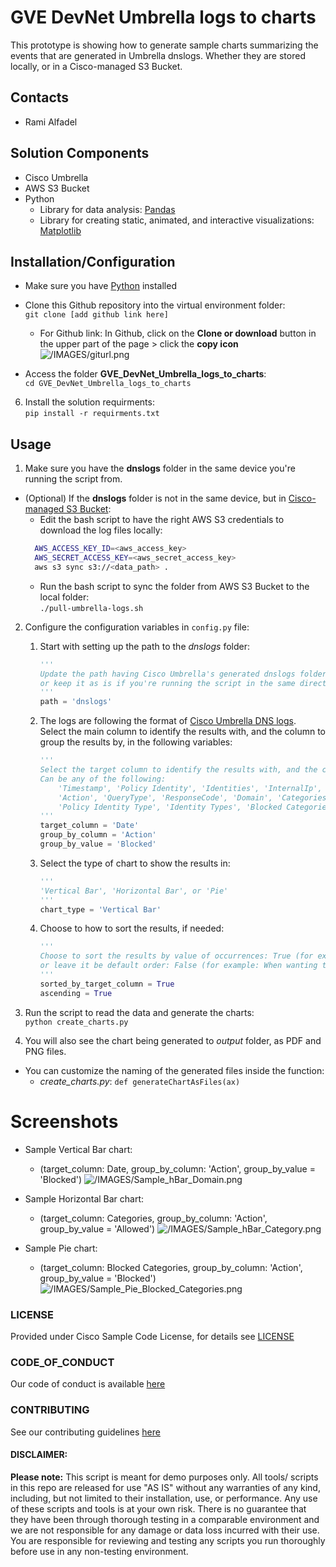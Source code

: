 # GVE DevNet Umbrella logs to charts
This prototype is showing how to generate sample charts summarizing the events that are generated in Umbrella dnslogs. Whether they are stored locally, or in a Cisco-managed S3 Bucket.


## Contacts
* Rami Alfadel

## Solution Components

* Cisco Umbrella
* AWS S3 Bucket
* Python 
    * Library for data analysis: [Pandas](https://pandas.pydata.org/)
    * Library for creating static, animated, and interactive visualizations: [Matplotlib](https://matplotlib.org/)

## Installation/Configuration

 - Make sure you have [Python](https://www.python.org/downloads/) installed
 - Clone this Github repository into the virtual environment folder:  
   ```git clone [add github link here]```
   - For Github link: 
        In Github, click on the **Clone or download** button in the upper part of the page > click the **copy icon**  
        ![/IMAGES/giturl.png](/IMAGES/giturl.png)

 - Access the folder **GVE_DevNet_Umbrella_logs_to_charts**:  
   ```cd GVE_DevNet_Umbrella_logs_to_charts```

 6. Install the solution requirments:  
   ```pip install -r requirments.txt```


## Usage

1. Make sure you have the **dnslogs** folder in the same device you're running the script from.
- (Optional) If the **dnslogs** folder is not in the same device, but in [Cisco-managed S3 Bucket](https://docs.umbrella.com/deployment-umbrella/docs/cisco-managed-s3-bucket): 
  - Edit the bash script to have the right AWS S3 credentials to download the log files locally:
  ```bash
    AWS_ACCESS_KEY_ID=<aws_access_key> 
    AWS_SECRET_ACCESS_KEY=<aws_secret_access_key> 
    aws s3 sync s3://<data_path> .
  ```
  - Run the bash script to sync the folder from AWS S3 Bucket to the local folder:  
  ```./pull-umbrella-logs.sh```
2. Configure the configuration variables in ```config.py``` file:     
    1. Start with setting up the path to the *dnslogs* folder:
        
        ```python
        ''' 
        Update the path having Cisco Umbrella's generated dnslogs folder,
        or keep it as is if you're running the script in the same directory having the dnslogs folder
        '''
        path = 'dnslogs'
        ```
    2. The logs are following the format of [Cisco Umbrella DNS logs](https://docs.umbrella.com/deployment-umbrella/docs/log-formats-and-versioning#section-dns-logs).  
    Select the main column to identify the results with, and the column to group the results by, in the following variables:

        ```python
        ''' 
        Select the target column to identify the results with, and the column to group the results by.
        Can be any of the following:
            'Timestamp', 'Policy Identity', 'Identities', 'InternalIp', 'ExternalIp',
            'Action', 'QueryType', 'ResponseCode', 'Domain', 'Categories', 
            'Policy Identity Type', 'Identity Types', 'Blocked Categories'
        '''
        target_column = 'Date'
        group_by_column = 'Action'
        group_by_value = 'Blocked'
        ```
    3. Select the type of chart to show the results in: 
        
        ```python
        '''
        'Vertical Bar', 'Horizontal Bar', or 'Pie'
        '''
        chart_type = 'Vertical Bar'
        ```
    4. Choose to how to sort the results, if needed:

        ```python
        ''' 
        Choose to sort the results by value of occurrences: True (for example: Sorting by time, when target_column: Date), 
        or leave it be default order: False (for example: When wanting to see top domains, when target_column: Domain)
        '''
        sorted_by_target_column = True
        ascending = True
        ```
 3. Run the script to read the data and generate the charts:  
      ```python create_charts.py```
 
 4. You will also see the chart being generated to *output* folder, as PDF and PNG files. 
   - You can customize the naming of the generated files inside the function:
       - *create_charts.py*: ```def generateChartAsFiles(ax)```


# Screenshots

- Sample Vertical Bar chart:
  - (target_column: Date, group_by_column: 'Action', group_by_value = 'Blocked')
    ![/IMAGES/Sample_hBar_Domain.png](/IMAGES/Sample_vBar_Date.png)

- Sample Horizontal Bar chart:
  - (target_column: Categories, group_by_column: 'Action', group_by_value = 'Allowed')
    ![/IMAGES/Sample_hBar_Category.png](/IMAGES/Sample_hBar_Category.png)

- Sample Pie chart:
  - (target_column: Blocked Categories, group_by_column: 'Action', group_by_value = 'Blocked')
    ![/IMAGES/Sample_Pie_Blocked_Categories.png](/IMAGES/Sample_Pie_Blocked_Categories.png)

### LICENSE

Provided under Cisco Sample Code License, for details see [LICENSE](LICENSE.md)

### CODE_OF_CONDUCT

Our code of conduct is available [here](CODE_OF_CONDUCT.md)

### CONTRIBUTING

See our contributing guidelines [here](CONTRIBUTING.md)

#### DISCLAIMER:
<b>Please note:</b> This script is meant for demo purposes only. All tools/ scripts in this repo are released for use "AS IS" without any warranties of any kind, including, but not limited to their installation, use, or performance. Any use of these scripts and tools is at your own risk. There is no guarantee that they have been through thorough testing in a comparable environment and we are not responsible for any damage or data loss incurred with their use.
You are responsible for reviewing and testing any scripts you run thoroughly before use in any non-testing environment.
